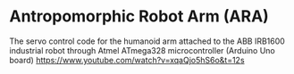 # Antropomorphic Robot Arm (ARA)

The servo control code for the humanoid arm attached to the ABB IRB1600 industrial robot through Atmel ATmega328 microcontroller (Arduino Uno board) https://www.youtube.com/watch?v=xqaQjo5hS6o&t=12s
